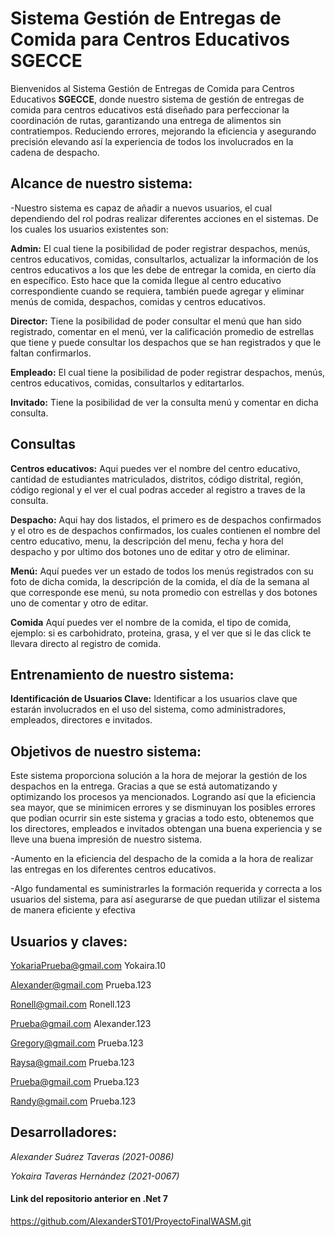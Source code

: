 # Sistema Gestión de Entregas de Comida para Centros Educativos  **SGECCE**  #

Bienvenidos al Sistema Gestión de Entregas de Comida para Centros Educativos **SGECCE**, donde nuestro
sistema de gestión de entregas de comida para centros educativos está diseñado para perfeccionar
la coordinación de rutas, garantizando una entrega de alimentos sin contratiempos. Reduciendo 
errores, mejorando la eficiencia y asegurando precisión elevando así la experiencia de todos los 
involucrados en la cadena de despacho.

## Alcance de nuestro sistema: ##

-Nuestro sistema es capaz de añadir a nuevos usuarios, el cual dependiendo del rol podras realizar
diferentes acciones en el sistemas. De los cuales los usuarios existentes son:

**Admin:**
El cual tiene la posibilidad de poder registrar despachos, menús, centros educativos, comidas, consultarlos, 
actualizar la información de los centros educativos a los que les debe de entregar la comida, en cierto día en específico. Esto hace que la 
comida llegue al centro educativo correspondiente cuando se requiera, también puede agregar y eliminar menús de comida, despachos, comidas y centros educativos.

**Director:**
Tiene la posibilidad de poder consultar el menú que han sido registrado, comentar en el menú, ver la calificación promedio 
de estrellas que tiene y puede consultar los despachos que se han registrados y que le faltan confirmarlos.

**Empleado:**
El cual tiene la posibilidad de poder registrar despachos, menús, centros educativos, comidas, consultarlos y editartarlos. 

**Invitado:**
Tiene la posibilidad de ver la consulta menú y comentar en dicha consulta.

## Consultas ##

**Centros educativos:**
Aqui puedes ver el nombre del centro educativo, cantidad de estudiantes matriculados, distritos, 
código distrital, región, código regional y el ver el cual podras acceder al registro a traves de la consulta.

**Despacho:**
Aqui hay dos listados, el primero es de despachos confirmados y el otro es de despachos confirmados, los cuales contienen el nombre del centro educativo, 
menu, la descripción del menu, fecha y hora del despacho y por ultimo  dos botones uno de editar y otro de eliminar.

**Menú:**
Aquí puedes ver un estado de todos los menús registrados con su foto de dicha comida, la descripción de la comida, el día de la semana al que corresponde ese menú, 
su nota promedio con estrellas y dos botones uno de comentar y otro de editar.

**Comida**
Aquí puedes ver el nombre de la comida, el tipo de comida, ejemplo: si es carbohidrato, proteina, grasa, y el ver que si le das click te llevara directo al registro de comida.

## Entrenamiento de nuestro sistema: ##

**Identificación de Usuarios Clave:** 
Identificar a los usuarios clave que estarán involucrados en el uso del sistema, como administradores, empleados, directores e invitados. 

## Objetivos de nuestro sistema: ##
Este sistema proporciona solución a la hora de mejorar la gestión de los despachos en la entrega. Gracias a que se está 
automatizando y optimizando los procesos ya mencionados. Logrando así que la eficiencia sea mayor, que se minimicen errores y se 
disminuyan los posibles errores que podian ocurrir sin este sistema y gracias a todo esto, obtenemos que los directores, empleados 
e invitados obtengan una buena experiencia y se lleve una buena impresión de nuestro sistema.

-Aumento en la eficiencia del despacho de la comida a la hora de realizar las entregas en los diferentes centros educativos. 

-Algo fundamental es suministrarles la formación requerida y correcta a los usuarios del 
sistema, para así asegurarse de que puedan utilizar el sistema de manera eficiente y efectiva

## Usuarios y claves: ##

YokariaPrueba@gmail.com
Yokaira.10

Alexander@gmail.com
Prueba.123

Ronell@gmail.com
Ronell.123

Prueba@gmail.com
Alexander.123

Gregory@gmail.com
Prueba.123

Raysa@gmail.com
Prueba.123

Prueba@gmail.com
Prueba.123

Randy@gmail.com
Prueba.123

## Desarrolladores: ##
*Alexander Suárez Taveras (2021-0086)* 

*Yokaira Taveras Hernández (2021-0067)*

#### Link del repositorio anterior en .Net 7 ####
https://github.com/AlexanderST01/ProyectoFinalWASM.git
